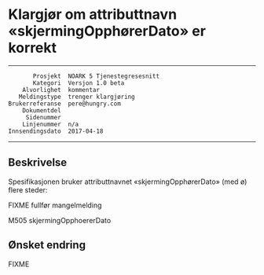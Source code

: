 Klargjør om attributtnavn «skjermingOpphørerDato» er korrekt
============================================================

 ------------------  ---------------------------------
           Prosjekt  NOARK 5 Tjenestegresesnitt
           Kategori  Versjon 1.0 beta
        Alvorlighet  kommentar
       Meldingstype  trenger klargjøring
    Brukerreferanse  pere@hungry.com
        Dokumentdel  
         Sidenummer  
        Linjenummer  n/a
    Innsendingsdato  2017-04-18
 ------------------  ---------------------------------

Beskrivelse
-----------

Spesifikasjonen bruker attributtnavnet «skjermingOpphørerDato» (med ø)
flere steder:

FIXME fullfør mangelmelding

M505 skjermingOpphoererDato

Ønsket endring
--------------

FIXME
